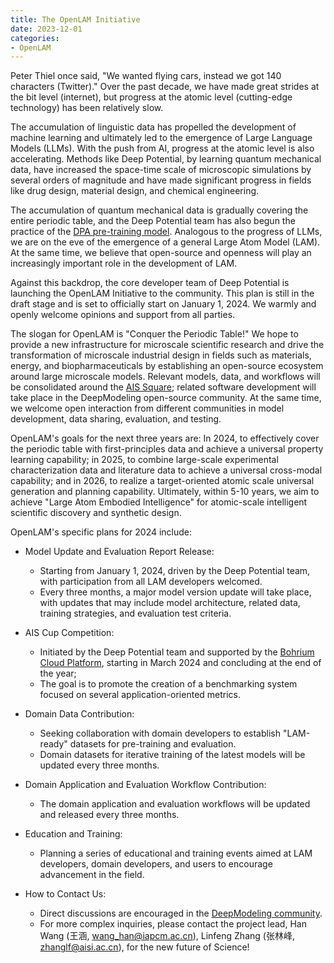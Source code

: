```yaml
---
title: The OpenLAM Initiative
date: 2023-12-01
categories:
- OpenLAM
---
```


Peter Thiel once said, "We wanted flying cars, instead we got 140 characters (Twitter)." Over the past decade, we have made great strides at the bit level (internet), but progress at the atomic level (cutting-edge technology) has been relatively slow.

The accumulation of linguistic data has propelled the development of machine learning and ultimately led to the emergence of Large Language Models (LLMs). With the push from AI, progress at the atomic level is also accelerating. Methods like Deep Potential, by learning quantum mechanical data, have increased the space-time scale of microscopic simulations by several orders of magnitude and have made significant progress in fields like drug design, material design, and chemical engineering.

The accumulation of quantum mechanical data is gradually covering the entire periodic table, and the Deep Potential team has also begun the practice of the [DPA pre-training model](https://arxiv.org/abs/2208.08236). Analogous to the progress of LLMs, we are on the eve of the emergence of a general Large Atom Model (LAM). At the same time, we believe that open-source and openness will play an increasingly important role in the development of LAM.

<!-- more -->

Against this backdrop, the core developer team of Deep Potential is launching the OpenLAM Initiative to the community. This plan is still in the draft stage and is set to officially start on January 1, 2024. We warmly and openly welcome opinions and support from all parties.

The slogan for OpenLAM is "Conquer the Periodic Table!" We hope to provide a new infrastructure for microscale scientific research and drive the transformation of microscale industrial design in fields such as materials, energy, and biopharmaceuticals by establishing an open-source ecosystem around large microscale models. Relevant models, data, and workflows will be consolidated around the [AIS Square](https://www.aissquare.com/); related software development will take place in the DeepModeling open-source community. At the same time, we welcome open interaction from different communities in model development, data sharing, evaluation, and testing.

OpenLAM's goals for the next three years are: In 2024, to effectively cover the periodic table with first-principles data and achieve a universal property learning capability; in 2025, to combine large-scale experimental characterization data and literature data to achieve a universal cross-modal capability; and in 2026, to realize a target-oriented atomic scale universal generation and planning capability. Ultimately, within 5-10 years, we aim to achieve "Large Atom Embodied Intelligence" for atomic-scale intelligent scientific discovery and synthetic design.

OpenLAM's specific plans for 2024 include:
- Model Update and Evaluation Report Release:
  - Starting from January 1, 2024, driven by the Deep Potential team, with participation from all LAM developers welcomed.
  - Every three months, a major model version update will take place, with updates that may include model architecture, related data, training strategies, and evaluation test criteria.
- AIS Cup Competition:
  - Initiated by the Deep Potential team and supported by the [Bohrium Cloud Platform](https://bohrium.dp.tech/), starting in March 2024 and concluding at the end of the year;
  - The goal is to promote the creation of a benchmarking system focused on several application-oriented metrics.
- Domain Data Contribution:
  - Seeking collaboration with domain developers to establish "LAM-ready" datasets for pre-training and evaluation.
  - Domain datasets for iterative training of the latest models will be updated every three months.
- Domain Application and Evaluation Workflow Contribution:
  - The domain application and evaluation workflows will be updated and released every three months.
- Education and Training:
  - Planning a series of educational and training events aimed at LAM developers, domain developers, and users to encourage advancement in the field.

- How to Contact Us:
  - Direct discussions are encouraged in the [DeepModeling community](https://github.com/deepmodeling/community/discussions/32).
  - For more complex inquiries, please contact the project lead, Han Wang (王涵, [wang_han@iapcm.ac.cn](mailto:wang_han@iapcm.ac.cn)), Linfeng Zhang (张林峰, [zhanglf@aisi.ac.cn](mailto:zhanglf@aisi.ac.cn)), for the new future of Science!
